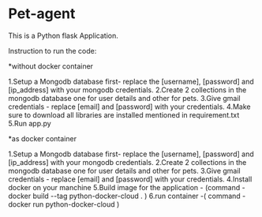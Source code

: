 # Pet-agent
This is a Python flask Application.

Instruction to run the code:

*without docker container

1.Setup a Mongodb database first- replace the [username], [password] and [ip_address] with your mongodb credentials.
2.Create 2 collections in the mongodb database one for user details and other for pets.
3.Give gmail credentials - replace [email] and [password] with your credentials.
4.Make sure to download all libraries are installed mentioned in requirement.txt
5.Run app.py

*as docker container

1.Setup a Mongodb database first- replace the [username], [password] and [ip_address] with your mongodb credentials.
2.Create 2 collections in the mongodb database one for user details and other for pets.
3.Give gmail credentials - replace [email] and [password] with your credentials.
4.Install docker on your manchine
5.Build image for the application - (command - docker build --tag python-docker-cloud . )
6.run container -( command - docker run python-docker-cloud )

